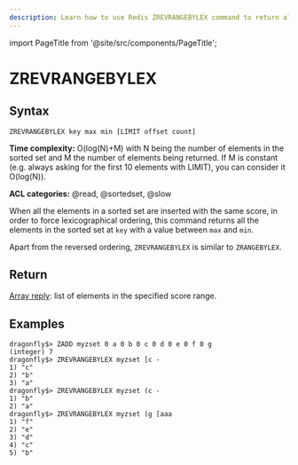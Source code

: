```yaml
---
description: Learn how to use Redis ZREVRANGEBYLEX command to return all members of a sorted set between a range of lexicographical order in reverse.
---
```


import PageTitle from '@site/src/components/PageTitle';

# ZREVRANGEBYLEX

<PageTitle title="Redis ZREVRANGEBYLEX Explained (Better Than Official Docs)" />

## Syntax

    ZREVRANGEBYLEX key max min [LIMIT offset count]

**Time complexity:** O(log(N)+M) with N being the number of elements in the sorted set and M the number of elements being returned. If M is constant (e.g. always asking for the first 10 elements with LIMIT), you can consider it O(log(N)).

**ACL categories:** @read, @sortedset, @slow

When all the elements in a sorted set are inserted with the same score, in order to force lexicographical ordering, this command returns all the elements in the sorted set at `key` with a value between `max` and `min`.

Apart from the reversed ordering, `ZREVRANGEBYLEX` is similar to `ZRANGEBYLEX`.

## Return

[Array reply](https://redis.io/docs/reference/protocol-spec/#arrays): list of elements in the specified score range.

## Examples

```shell
dragonfly$> ZADD myzset 0 a 0 b 0 c 0 d 0 e 0 f 0 g
(integer) 7
dragonfly$> ZREVRANGEBYLEX myzset [c -
1) "c"
2) "b"
3) "a"
dragonfly$> ZREVRANGEBYLEX myzset (c -
1) "b"
2) "a"
dragonfly$> ZREVRANGEBYLEX myzset (g [aaa
1) "f"
2) "e"
3) "d"
4) "c"
5) "b"
```
